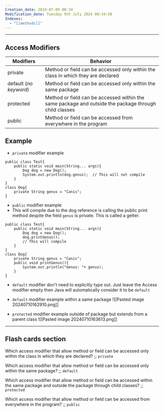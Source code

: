 ```yaml
---
Creation_date: 2024-07-09 00:34
Modification_date: Tuesday 9th July 2024 00:34:58
Indexes:
  - "[[methods]]"
---
```



----

## Access Modifiers

| Modifiers              | Behavior                                                                                              |
| ---------------------- | ----------------------------------------------------------------------------------------------------- |
| private                | Method or field can be accessed only within the class in which they are declared                      |
| default (*no keyword*) | Method or field can be accessed only within the same package                                          |
| protected              | Method or field can be accessed within the same package and outside the package through child classes |
| public                 | Method or field can be accessed from everywhere in the program                                        |

## Example

- `private` modifier example
```run-java
public class Test{
	public static void main(String... args){
		Dog dog = new Dog();
		System.out.println(dog.genus);  // This will not compile
	}
}
class Dog{
	private String genus = "Canis";
}
```

- `public` modifier example
- This will compile due to the dog reference is calling the public print method despite the field `genus` is private. This is called a getter.
```run-java
public class Test{
	public static void main(String... args){
		Dog dog = new Dog();
		dog.printGenus();  
		// This will compile
	}
}
class Dog{
	private String genus = "Canis";
	public void printGenus(){
		System.out.println("Genus: "+ genus);
	}
}
```

- `default` modifier don't need to explicitly type out. Just leave the Access modifier empty then Java will automatically  consider it to be `default`
- `default` modifier example within a same package
![[Pasted image 20240710162910.png]]

- `protected` modifier example outside of package but extends from a parent class
![[Pasted image 20240710163613.png]]






---
## Flash cards section

Which access modifier that allow method or field can be accessed only within the class in which they are declared? ;; `private`

Which access modifier that allow method or field can be accessed only within the same package? ;; `default`

Which access modifier that allow method or field can be accessed within the same package and outside the package through child classes? ;; `protected`

Which access modifier that allow method or field can be accessed from everywhere in the program? ;; `public`